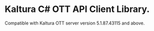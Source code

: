 # Kaltura C# OTT API Client Library.
Compatible with Kaltura OTT server version 5.1.87.43115 and above.
